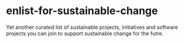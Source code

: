 # enlist-for-sustainable-change
Yet another curated list of sustainable projects, initiatives and software projects you can join to support sustainable change for the futre.
